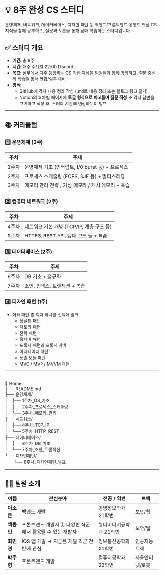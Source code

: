 # 💡 8주 완성 CS 스터디

운영체제, 네트워크, 데이터베이스, 디자인 패턴 등 백엔드/프론트엔드 공통의 핵심 CS 지식을 함께 공부하고, 질문과 토론을 통해 심화 학습하는 스터디입니다.

## ✅ 스터디 개요

- **기간**: 총 8주
- **시간**: 매주 수요일 22:00 Discord
- **목표**: 실무에서 자주 등장하는 CS 기반 지식을 팀원들과 함께 정리하고, 질문 중심의 학습을 통해 면접/실무 대비
- **방식**:
  - GitHub에 각자 내용 정리 작성 (.md로 내용 정리 또는 블로그 링크 달기)
  - Notion의 회차별 페이지에 **토글 형식으로 파고들며 질문 작성** → 각자 답변을 고민하고 작성 후, 스터디 시간에 면접하듯이 발표
 

---

## 📚 커리큘럼

### 1️⃣ 운영체제 (3주)
| 주차 | 주제 |
|------|------|
| 1주차 | 운영체제 기초 (인터럽트, I/O burst 등) + 프로세스 |
| 2주차 | 프로세스 스케줄링 (FCFS, SJF 등) + 멀티스레딩 |
| 3주차 | 메모리 관리 전략 / 가상 메모리 / 캐시 메모리 + 복습 |

### 2️⃣ 컴퓨터 네트워크 (2주)
| 주차 | 주제 |
|------|------|
| 4주차 | 네트워크 기본 개념 (TCP/IP, 계층 구조 등) |
| 5주차 | HTTPS, REST API, 상태 코드 등 + 복습 |

### 3️⃣ 데이터베이스 (2주)
| 주차 | 주제 |
|------|------|
| 6주차 | DB 기초 + 정규화 |
| 7주차 | 조인, 인덱스, 트랜잭션 + 복습 |

### 4️⃣ 디자인 패턴 (1주)
- 아래 패턴 중 각자 하나를 선택해 발표
  - 싱글톤 패턴
  - 팩토리 패턴
  - 전략 패턴
  - 옵저버 패턴
  - 프록시 패턴과 프록시 서버
  - 이터레이터 패턴
  - 노출 모듈 패턴
  - MVC / MVP / MVVM 패턴

---

<br>📁 Home
<br>├── README.md
<br>├── 운영체제/
<br>│ ├── 1주차_OS_기초
<br>│ ├── 2주차_프로세스_스케줄링
<br>│ └── 3주차_메모리_관리
<br>├── 네트워크/
<br>│ ├── 4주차_TCP_IP
<br>│ └── 5주차_HTTP_REST
<br>├── 데이터베이스/
<br>│ ├── 6주차_DB_기초
<br>│ └── 7주차_조인_트랜잭션
<br>└── 디자인패턴/
<br>  └── 8주차_디자인패턴_발표



---

## 👩‍💻 팀원 소개

| 이름 | 관심분야 | 전공 / 학번 | 트랙 |
|------|------|-------------|------------|
| **이소은** | 백엔드 개발 | 경영정보학과 21학번 | 보안/웹 |
| **백동민** | 프론트엔드 개발자 및 다양한 직군에서 활용될 수 있는 개발자 | 멀티미디어공학과 21학번 | 보안/웹 |
| **최민경** | iOS 앱 개발 → 지금은 개발 직군 전반에 관심 | 정보통신공학과 21학번 | 인공지능 트랙 |
| **박주형** | 프론트엔드 개발 | 컴퓨터공학과 22학번 | 사물인터넷/로봇 |


